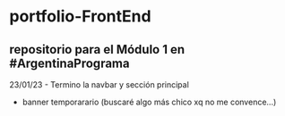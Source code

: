 # portfolio-FrontEnd

## repositorio para el Módulo 1 en #ArgentinaPrograma

23/01/23 - Termino la navbar y sección principal
 - banner temporarario (buscaré algo más chico xq no me convence...)

